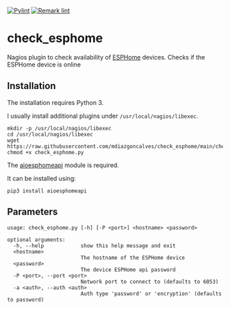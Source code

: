 [![Pylint](https://github.com/mdiazgoncalves/check_esphome/actions/workflows/pylint.yml/badge.svg)](https://github.com/mdiazgoncalves/check_esphome/actions/workflows/pylint.yml)
[![Remark lint](https://github.com/mdiazgoncalves/check_esphome/actions/workflows/remarklint.yml/badge.svg)](https://github.com/mdiazgoncalves/check_esphome/actions/workflows/remarklint.yml)

# check_esphome


Nagios plugin to check availability of [ESPHome](https://esphome.io) devices. Checks if the ESPHome device is online

## Installation

The installation requires Python 3.

I usually install additional plugins under `/usr/local/nagios/libexec`.

```
mkdir -p /usr/local/nagios/libexec
cd /usr/local/nagios/libexec
wget https://raw.githubusercontent.com/mdiazgoncalves/check_esphome/main/check_esphome.py
chmod +x check_esphome.py
```

The [aioesphomeapi](https://github.com/esphome/aioesphomeapi) module is required.

It can be installed using:

```
pip3 install aioesphomeapi
```

## Parameters

```
usage: check_esphome.py [-h] [-P <port>] <hostname> <password>

optional arguments:
  -h, --help            show this help message and exit
  <hostname>
                        The hostname of the ESPHome device
  <password>
                        The device ESPHome api password
  -P <port>, --port <port>
                        Network port to connect to (defaults to 6053)
  -a <auth>, --auth <auth>
                        Auth type 'password' or 'encryption' (defaults to password)
```

Use auth type `password` (or default) if you are using `api.password`, or `encryption` if using `api.encryption.key` in ESPHome Native API config.

## Support

Feel free to submit any issues and PRs.

## License

The project is licensed under GPL license. Happy monitoring.
